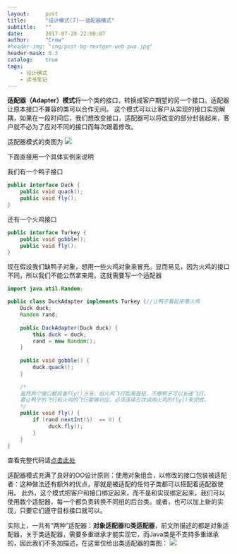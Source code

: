 ```yaml
---
layout:     post
title:      "设计模式(7)——适配器模式"
subtitle:   ""
date:       2017-07-20 22:00:07
author:     "Crow"
#header-img: "img/post-bg-nextgen-web-pwa.jpg"
header-mask: 0.3
catalog:    true
tags:
    - 设计模式
    - 读书笔记
---
```


**适配器（Adapter）模式**将一个类的接口，转换成客户期望的另一个接口。适配器让原本接口不兼容的类可以合作无间。
这个模式可以让客户从实现的接口实现解耦，如果在一段时间后，我们想改变接口，适配器可以将改变的部分封装起来，客户就不必为了应对不同的接口而每次跟着修改。

适配器模式的类图为
![](https://pic.yupoo.com/crowhawk/8b182e80/43f28d50.gif)

下面直接用一个具体实例来说明

我们有一个鸭子接口
```java
public interface Duck {
	public void quack();
	public void fly();
}
```
还有一个火鸡接口
```java
public interface Turkey {
	public void gobble();
	public void fly();
}
```
现在假设我们缺鸭子对象，想用一些火鸡对象来冒充。显而易见，因为火鸡的接口不同，所以我们不能公然拿来用。这就需要写一个适配器
```java
import java.util.Random;

public class DuckAdapter implements Turkey {//让鸭子看起来像火鸡
	Duck duck;
	Random rand;
 
	public DuckAdapter(Duck duck) {
		this.duck = duck;
		rand = new Random();
	}
    
	public void gobble() {
		duck.quack();
	}
  
	/*
	虽然两个接口都具备fly()方法，但火鸡飞行距离很短，不像鸭子可以长途飞行。
	要让鸭子的飞行和火鸡的飞行能够对应，必须连续五次调用火鸡的fly()来完成。
	*/
	public void fly() {
		if (rand.nextInt(5)  == 0) {
		     duck.fly();
		}
	}
}
```
查看完整代码请[点击此处](https://github.com/CrowHawk/DesignPattern-Learning/tree/master/Adapter/src)

适配器模式充满了良好的OO设计原则：使用对象组合，以修改的接口包装被适配者：这种做法还有额外的优点，那就是被适配的任何子类都可以搭配着适配器使用。
此外，这个模式把客户和接口绑定起来，而不是和实现绑定起来，我们可以使用数个适配器，每一个都负责转换不同组的后台类。或者，也可以加上新的实现，只要它们遵守目标接口就可以。

实际上，一共有“两种”适配器：**对象适配器**和**类适配器**，前文所描述的都是对象适配器，关于类适配器，需要多重继承才能实现它，而Java类是不支持多重继承的，因此我们不多加描述，在这里仅给出类适配器的类图：
![](https://pic.yupoo.com/crowhawk/e919f239/1e256c3f.jpg)
